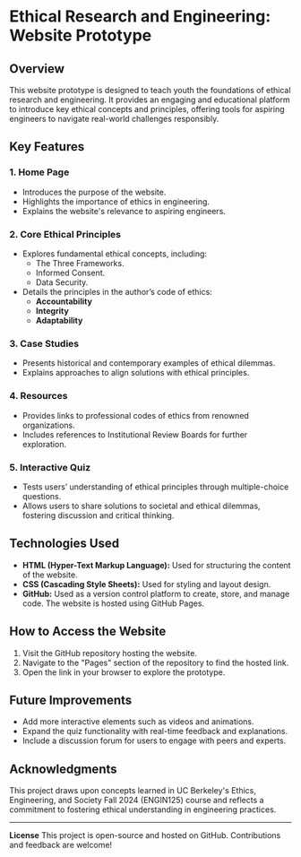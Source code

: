 # Ethical Research and Engineering: Website Prototype

## Overview
This website prototype is designed to teach youth the foundations of ethical research and engineering. It provides an engaging and educational platform to introduce key ethical concepts and principles, offering tools for aspiring engineers to navigate real-world challenges responsibly.

## Key Features

### 1. Home Page
- Introduces the purpose of the website.
- Highlights the importance of ethics in engineering.
- Explains the website's relevance to aspiring engineers.

### 2. Core Ethical Principles
- Explores fundamental ethical concepts, including:
  - The Three Frameworks.
  - Informed Consent.
  - Data Security.
- Details the principles in the author’s code of ethics:
  - **Accountability**
  - **Integrity**
  - **Adaptability**

### 3. Case Studies
- Presents historical and contemporary examples of ethical dilemmas.
- Explains approaches to align solutions with ethical principles.

### 4. Resources
- Provides links to professional codes of ethics from renowned organizations.
- Includes references to Institutional Review Boards for further exploration.

### 5. Interactive Quiz
- Tests users’ understanding of ethical principles through multiple-choice questions.
- Allows users to share solutions to societal and ethical dilemmas, fostering discussion and critical thinking.

## Technologies Used
- **HTML (Hyper-Text Markup Language):** Used for structuring the content of the website.
- **CSS (Cascading Style Sheets):** Used for styling and layout design.
- **GitHub:** Used as a version control platform to create, store, and manage code. The website is hosted using GitHub Pages.

## How to Access the Website
1. Visit the GitHub repository hosting the website.
2. Navigate to the "Pages" section of the repository to find the hosted link.
3. Open the link in your browser to explore the prototype.

## Future Improvements
- Add more interactive elements such as videos and animations.
- Expand the quiz functionality with real-time feedback and explanations.
- Include a discussion forum for users to engage with peers and experts.

## Acknowledgments
This project draws upon concepts learned in UC Berkeley's Ethics, Engineering, and Society Fall 2024 (ENGIN125) course and reflects a commitment to fostering ethical understanding in engineering practices.

---

**License**
This project is open-source and hosted on GitHub. Contributions and feedback are welcome!
